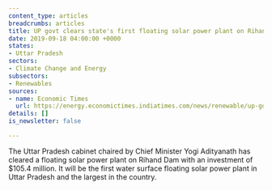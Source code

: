 ```yaml
---
content_type: articles
breadcrumbs: articles
title: UP govt clears state's first floating solar power plant on Rihand Dam
date: 2019-09-18 04:00:00 +0000
states:
- Uttar Pradesh
sectors:
- Climate Change and Energy
subsectors:
- Renewables
sources:
- name: Economic Times
  url: https://energy.economictimes.indiatimes.com/news/renewable/up-govt-clears-states-first-floating-solar-power-plant-on-rihand-dam/71073767
details: []
is_newsletter: false

---
```

The Uttar Pradesh cabinet chaired by Chief Minister Yogi Adityanath has cleared a floating solar power plant on Rihand Dam with an investment of $105.4 million. It will be the first water surface floating solar power plant in Uttar Pradesh and the largest in the country.
